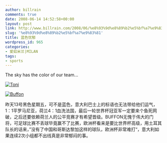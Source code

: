 ```yaml
---
author: billrain
comments: true
date: 2008-06-14 14:52:58+00:00
layout: post
link: http://www.billrain.com/2008/06/%e8%93%9d%e8%89%b2%e5%bf%a7%e9%83%81/
slug: '%e8%93%9d%e8%89%b2%e5%bf%a7%e9%83%81'
title: 蓝色忧郁
wordpress_id: 965
categories:
- 爱如米兰|MILAN
tags:
- sports
---
```


The sky has the color of our team...

[![Toni](http://www.billrain.com/wp-content/uploads/2008/06/toni-thumb.jpg)](http://www.billrain.com/wp-content/uploads/2008/06/toni.jpg)

[![Buffon](http://www.billrain.com/wp-content/uploads/2008/06/buffon-thumb.jpg)](http://www.billrain.com/wp-content/uploads/2008/06/buffon.jpg)

昨天13号黑色星期五，可不是蓝色，意大利巴士上的标语也无法带给他们运气，1：1平罗马尼亚，荷兰4：1血洗法国，最后一轮世界杯冠亚军一定要来个鱼死网破，之后还要依赖荷兰人的公平竞赛才有希望晋级。BUFFON无愧于伟大的门将，可足球比赛不丢球毕竟赢不了比赛，欧洲杯看来是要比世界杯高级，用土耳其队长的话来，”没有了中国和哥斯达黎加这样的球队，欧洲杯非常难打“，意大利如果连续2次小组都不出线真是非常郁闷的事。
